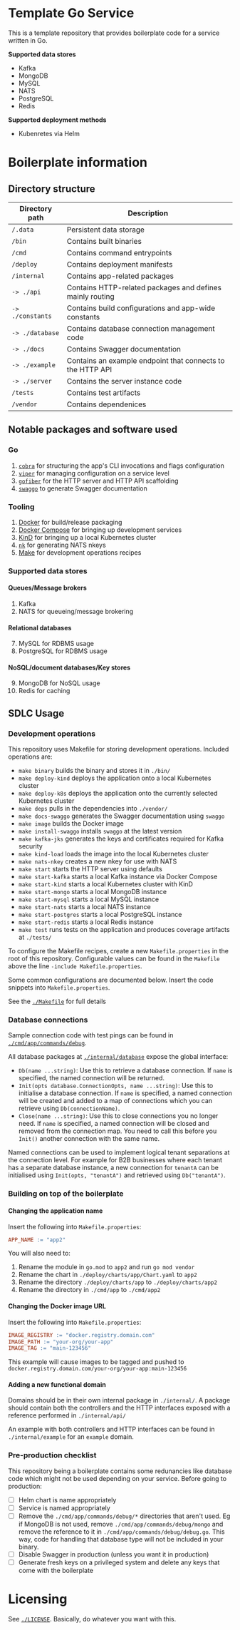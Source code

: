 # Template Go Service

This is a template repository that provides boilerplate code for a service written in Go.

**Supported data stores**
- Kafka
- MongoDB
- MySQL
- NATS
- PostgreSQL
- Redis

**Supported deployment methods**
- Kubenretes via Helm

# Boilerplate information

## Directory structure

| Directory path | Description |
| --- | --- |
| `/.data` | Persistent data storage |
| `/bin` | Contains built binaries |
| `/cmd` | Contains command entrypoints |
| `/deploy` | Contains deployment manifests |
| `/internal` | Contains app-related packages |
| `-> ./api` | Contains HTTP-related packages and defines mainly routing |
| `-> ./constants` | Contains build configurations and app-wide constants |
| `-> ./database` | Contains database connection management code |
| `-> ./docs` | Contains Swagger documentation |
| `-> ./example` | Contains an example endpoint that connects to the HTTP API |
| `-> ./server` | Contains the server instance code |
| `/tests` | Contains test artifacts |
| `/vendor` | Contains dependenices |

## Notable packages and software used

### Go

1. [`cobra`](https://github.com/spf13/cobra) for structuring the app's CLI invocations and flags configuration
1. [`viper`](https://github.com/spf13/viper) for managing configuration on a service level
1. [`gofiber`](https://github.com/gofiber/fiber) for the HTTP server and HTTP API scaffolding
2. [`swaggo`](https://github.com/swaggo/swag) to generate Swagger documentation

### Tooling

1. [Docker](https://www.docker.com/) for build/release packaging
2. [Docker Compose](https://docs.docker.com/compose/) for bringing up development services
3. [KinD](https://github.com/kubernetes-sigs/kind/) for bringing up a local Kubernetes cluster
4. [`nk`](https://github.com/nats-io/nkeys) for generating NATS nkeys
5. [Make](https://www.gnu.org/software/make/) for development operations recipes

### Supported data stores

#### Queues/Message brokers

1. Kafka
5. NATS for queueing/message brokering

#### Relational databases
7. MySQL for RDBMS usage
8. PostgreSQL for RDBMS usage

#### NoSQL/document databases/Key stores
9.  MongoDB for NoSQL usage
10. Redis for caching

## SDLC Usage

### Development operations

This repository uses Makefile for storing development operations. Included operations are:

- `make binary` builds the binary and stores it in `./bin/`
- `make deploy-kind` deploys the application onto a local Kubernetes cluster
- `make deploy-k8s` deploys the application onto the currently selected Kubernetes cluster
- `make deps` pulls in the dependencies into `./vendor/`
- `make docs-swaggo` generates the Swagger documentation using `swaggo`
- `make image` builds the Docker image
- `make install-swaggo` installs `swaggo` at the latest version
- `make kafka-jks` generates the keys and certificates required for Kafka security
- `make kind-load` loads the image into the local Kubernetes cluster
- `make nats-nkey` creates a new nkey for use with NATS
- `make start` starts the HTTP server using defaults
- `make start-kafka` starts a local Kafka instance via Docker Compose
- `make start-kind` starts a local Kubernetes cluster with KinD
- `make start-mongo` starts a local MongoDB instance
- `make start-mysql` starts a local MySQL instance
- `make start-nats` starts a local NATS instance
- `make start-postgres` starts a local PostgreSQL instance
- `make start-redis` starts a local Redis instance
- `make test` runs tests on the application and produces coverage artifacts at `./tests/`

To configure the Makefile recipes, create a new `Makefile.properties` in the root of this repository. Configurable values can be found in the `Makefile` above the line `-include Makefile.properties`.

Some common configurations are documented below. Insert the code snippets into `Makefile.properties`.

See the [`./Makefile`](Makefile) for full details

### Database connections

Sample connection code with test pings can be found in [`./cmd/app/commands/debug`](./cmd/app/commands/debug).

All database packages at [`./internal/database`](./internal/database) expose the global interface:

- `Db(name ...string)`: Use this to retrieve a database connection. If `name` is specified, the named connection will be returned.
- `Init(opts database.ConnectionOpts, name ...string)`: Use this to initialise a database connection. If `name` is specified, a named connection will be created and added to a map of connections which you can retrieve using `Db(connectionName)`.
- `Close(name ...string)`: Use this to close connections you no longer need. If `name` is specified, a named connection will be closed and removed from the connection map. You need to call this before you `Init()` another connection with the same name.

Named connections can be used to implement logical tenant separations at the connection level. For example for B2B businesses where each tenant has a separate database instance, a new connection for `tenantA` can be initialised using `Init(opts, "tenantA")` and retrieved using `Db("tenantA")`.

### Building on top of the boilerplate

#### Changing the application name

Insert the following into `Makefile.properties`:

```Makefile
APP_NAME := "app2"
```

You will also need to:
1. Rename the module in `go.mod` to `app2` and run `go mod vendor`
2. Rename the chart in `./deploy/charts/app/Chart.yaml` to `app2`
3. Rename the directory `./deploy/charts/app` to `./deploy/charts/app2`
4. Rename the directory in `./cmd/app` to `./cmd/app2`

#### Changing the Docker image URL

Insert the following into `Makefile.properties`:

```Makefile
IMAGE_REGISTRY := "docker.registry.domain.com"
IMAGE_PATH := "your-org/your-app"
IMAGE_TAG := "main-123456"
```

This example will cause images to be tagged and pushed to `docker.registry.domain.com/your-org/your-app:main-123456`

#### Adding a new functional domain

Domains should be in their own internal package in `./internal/`. A package should contain both the controllers and the HTTP interfaces exposed with a reference performed in `./internal/api/`

An example with both controllers and HTTP interfaces can be found in `./internal/example` for an `example` domain.

### Pre-production checklist

This repository being a boilerplate contains some redunancies like database code which might not be used depending on your service. Before going to production:

- [ ] Helm chart is name appropriately
- [ ] Service is named appropriately
- [ ] Remove the `./cmd/app/commands/debug/*` directories that aren't used. Eg if MongoDB is not used, remove `./cmd/app/commands/debug/mongo` and remove the reference to it in `./cmd/app/commands/debug/debug.go`. This way, code for handling that database type will not be included in your binary.
- [ ] Disable Swagger in production (unless you want it in production)
- [ ] Generate fresh keys on a privileged system and delete any keys that come with the boilerplate

# Licensing

See [`./LICENSE`](./LICENSE). Basically, do whatever you want with this.
